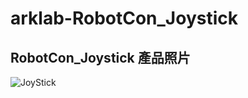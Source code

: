 # arklab-RobotCon_Joystick
## RobotCon_Joystick 產品照片
![JoyStick](https://raw.githubusercontent.com/arklab-source/arklab-RobotCon_Joystick/master/RobotCon_Joystick.jpg)
